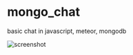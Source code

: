 # mongo_chat
basic chat in javascript, meteor, mongodb

![screenshot](https://cloud.githubusercontent.com/assets/14947215/11026161/d2cfa1b2-86a5-11e5-8508-6ccfac267465.png)
